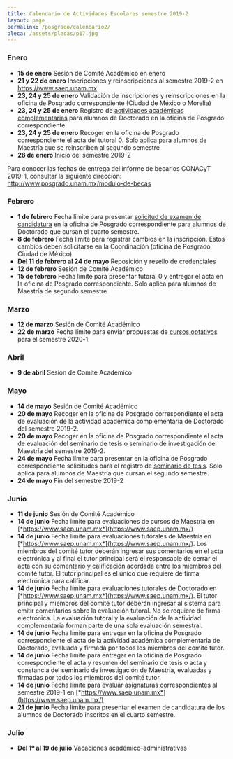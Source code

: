 ```yaml
---
title: Calendario de Actividades Escolares semestre 2019-2
layout: page
permalink: /posgrado/calendario2/
pleca: /assets/plecas/p17.jpg
---
```




### Enero

 - **15 de enero**  Sesión de Comité Académico en enero
 - **21 y 22 de enero**  Inscripciones y reinscripciones al semestre 2019-2 en <https://www.saep.unam.mx>
 - **23, 24 y 25 de enero**  Validación de inscripciones y reinscripciones en la oficina de Posgrado correspondiente (Ciudad de México o Morelia)
 - **23, 24 y 25 de enero**  Registro de [actividades académicas complementarias](/doctorado/actividades) para alumnos de Doctorado en la oficina de Posgrado correspondiente.
 - **23, 24 y 25 de enero**  Recoger en la oficina de Posgrado correspondiente el acta del tutoral 0. Solo aplica para alumnos de Maestría que se reinscriben al segundo semestre
 - **28 de enero**  Inicio del semestre 2019-2


Para conocer las fechas de entrega del informe de becarios CONACyT 2019-1, consultar la siguiente dirección: <http://www.posgrado.unam.mx/modulo-de-becas>


### Febrero

 - **1 de febrero** Fecha límite para presentar [solicitud de examen de candidatura](/doctorado/candidatura) en la oficina de Posgrado correspondiente para alumnos de Doctorado que cursan el cuarto semestre.
 - **8 de febrero** Fecha límite para registrar cambios en la inscripción. Estos cambios deben solicitarse en la Coordinación (oficina de Posgrado Ciudad de México)
 - **Del 11 de febrero al 24 de mayo** Reposición y resello de credenciales
 - **12 de febrero** Sesión de Comité Académico
 - **15 de febrero** Fecha límite para presentar tutoral 0 y entregar el acta en la oficina de Posgrado correspondiente. Solo aplica para alumnos de Maestría de segundo semestre

### Marzo

 - **12 de marzo** Sesión de Comité Académico
 - **22 de marzo** Fecha límite para enviar propuestas de [cursos optativos](/academicos/convocatoria_cursos) para el semestre 2020-1.

### Abril

 - **9 de abril** Sesión de Comité Académico

### Mayo

 - **14 de mayo** Sesión de Comité Académico
 - **20 de mayo** Recoger en la oficina de Posgrado correspondiente el acta de evaluación de la actividad académica complementaria de Doctorado del semestre 2019-2.
 - **20 de mayo** Recoger en la oficina de Posgrado correspondiente el acta de evaluación del seminario de tesis o seminario de investigación de Maestría del semestre 2019-2.
 - **24 de mayo** Fecha límite para presentar en la oficina de Posgrado correspondiente solicitudes para el registro de [seminario de tesis](/maestria/seminario_tesis). Solo aplica para alumnos de Maestría que cursan el segundo semestre.
 - **24 de mayo** Fin del semestre 2019-2

### Junio

 - **11 de junio** Sesión de Comité Académico
 - **14 de junio** Fecha límite para evaluaciones de cursos de Maestría en [*https://www.saep.unam.mx*](https://www.saep.unam.mx/)
 - **14 de junio** Fecha límite para evaluaciones tutorales de Maestría en [*https://www.saep.unam.mx*](https://www.saep.unam.mx/). Los miembros del comité tutor deberán ingresar sus comentarios en el acta electrónica y al final el tutor principal será el responsable de cerrar el acta con su comentario y calificación acordada entre los miembros del comité tutor. El tutor principal es el único que requiere de firma electrónica para calificar.
 - **14 de junio** Fecha límite para evaluaciones tutorales de Doctorado en [*https://www.saep.unam.mx*](https://www.saep.unam.mx/). El tutor principal y miembros del comité tutor deberán ingresar al sistema para emitir comentarios sobre la evaluación tutoral. No se requiere de firma electrónica. La evaluación tutoral y la evaluación de la actividad complementaria forman parte de una sola evaluación semestral.
 - **14 de junio** Fecha límite para entregar en la oficina de Posgrado correspondiente el acta de la actividad académica complementaria de Doctorado, evaluada y firmada por todos los miembros del comité tutor.
 - **14 de junio** Fecha límite para entregar en la oficina de Posgrado correspondiente el acta y resumen del seminario de tesis o acta y constancia del seminario de investigación de Maestría, evaluadas y firmadas por todos los miembros del comité tutor.
 - **14 de junio** Fecha límite para evaluar asignaturas correspondientes al semestre 2019-1 en [*https://www.saep.unam.mx*](https://www.saep.unam.mx/)
 - **21 de junio** Fecha límite para presentar el examen de candidatura de los alumnos de Doctorado inscritos en el cuarto semestre.

### Julio

 - **Del 1º al 19 de julio** Vacaciones académico-administrativas
